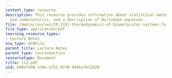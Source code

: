 ```yaml
---
content_type: resource
description: This resource provides information about statistical mechanics, probability
  and combinotorics, and a description of Boltzmann equation.
file: /media/courses/20-110j-thermodynamics-of-biomolecular-systems-fall-2005/b80dfd48a39ee7518f40046ba7b12020_l13.pdf
file_type: application/pdf
learning_resource_types:
- Lecture Notes
ocw_type: OCWFile
parent_title: Lecture Notes
parent_type: CourseSection
resourcetype: Document
title: l13.pdf
uid: b80dfd48-a39e-e751-8f40-046ba7b12020
---
```

